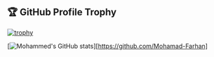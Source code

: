 ## 🏆 GitHub Profile Trophy

[![trophy](https://github-profile-trophy.vercel.app/?username=Mohamad-Farhan&theme=algolia)](https://github.com/Mohamad-Farhan)

[![Mohammed's GitHub stats](https://github-readme-stats.vercel.app/api?username=Mohamad-Farhan&no-bg=true&count_private=true&show_icons=true&theme=algolia)][https://github.com/Mohamad-Farhan]
